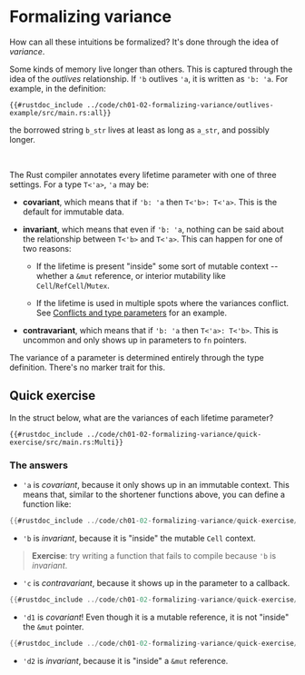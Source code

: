 # Formalizing variance

How can all these intuitions be formalized? It's done through the idea of *variance*.

Some kinds of memory live longer than others.  This is captured through the idea
of the *outlives* relationship. If `'b` outlives `'a`, it is written as `'b: 'a`.
For example, in the definition:
```rust,norun,noplayground
{{#rustdoc_include ../code/ch01-02-formalizing-variance/outlives-example/src/main.rs:all}}
```
the borrowed string `b_str` lives at least as long as `a_str`, and possibly longer.

&nbsp;

The Rust compiler annotates every lifetime parameter with one of three settings.
For a type `T<'a>`, `'a` may be:
  * **covariant**, which means that if `'b: 'a` then `T<'b>: T<'a>`. This is the
  default for immutable data.

  * **invariant**, which means that even if `'b: 'a`, nothing can be said about
  the relationship between `T<'b>` and `T<'a>`. This can happen for one of two reasons:
     * If the lifetime is present "inside" some sort of mutable context -- whether
     a `&mut` reference, or interior mutability like `Cell`/`RefCell`/`Mutex`.

     * If the lifetime is used in multiple spots where the variances conflict.
     See [Conflicts and type parameters](./conflicts_and_type_parameters.md) for
     an example.
  
  * **contravariant**, which means that if `'b: 'a` then `T<'a>: T<'b>`. This is
  uncommon and only shows up in parameters to `fn` pointers.
  
The variance of a parameter is determined entirely through the type definition.
There's no marker trait for this.

## Quick exercise
In the struct below, what are the variances of each lifetime parameter?
```rust,norun,noplayground
{{#rustdoc_include ../code/ch01-02-formalizing-variance/quick-exercise/src/main.rs:Multi}}
```

### The answers
* `'a` is *covariant*, because it only shows up in an immutable context.
This means that, similar to the shortener functions above, you can define a function like:
```rust
{{#rustdoc_include ../code/ch01-02-formalizing-variance/quick-exercise/src/main.rs:a}}
```

* `'b` is *invariant*, because it is "inside" the mutable `Cell` context.
> **Exercise**: try writing a function that fails to compile because `'b` is *invariant*.

* `'c` is *contravariant*, because it shows up in the parameter to a callback.
```rust
{{#rustdoc_include ../code/ch01-02-formalizing-variance/quick-exercise/src/main.rs:c}}
```

* `'d1` is *covariant*! Even though it is a mutable reference, it is not "inside" the `&mut` pointer.
```rust
{{#rustdoc_include ../code/ch01-02-formalizing-variance/quick-exercise/src/main.rs:d1}}
```

* `'d2` is *invariant*, because it is "inside" a `&mut` reference.
